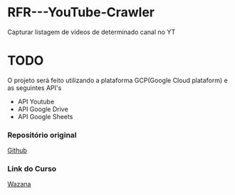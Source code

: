 # RFR---YouTube-Crawler
Capturar listagem de vídeos de determinado canal no YT

# TODO
O projeto será feito utilizando a plataforma GCP(Google Cloud plataform) e as seguintes API's
- API Youtube
- API Google Drive
- API Google Sheets

### Repositório original
[Github](https://github.com/VianaArthur/youtube-scrapper)

### Link do Curso
[Wazana](https://www.wazana.dev/playlist/buscando-informacoes-de-canais-do-youtube-com-python)
